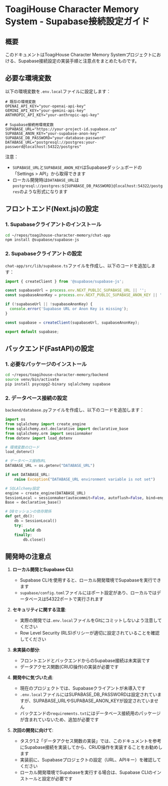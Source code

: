 # ToagiHouse Character Memory System - Supabase接続設定ガイド

## 概要

このドキュメントはToagiHouse Character Memory Systemプロジェクトにおける、Supabase接続設定の実装手順と注意点をまとめたものです。

## 必要な環境変数

以下の環境変数を`.env.local`ファイルに設定します：

```
# 既存の環境変数
OPENAI_API_KEY="your-openai-api-key"
GEMINI_API_KEY="your-gemini-api-key"
ANTHROPIC_API_KEY="your-anthropic-api-key"

# Supabase接続用環境変数
SUPABASE_URL="https://your-project-id.supabase.co"
SUPABASE_ANON_KEY="your-supabase-anon-key"
SUPABASE_DB_PASSWORD="your-database-password"
DATABASE_URL="postgresql://postgres:your-password@localhost:54322/postgres"
```

注意：
- `SUPABASE_URL`と`SUPABASE_ANON_KEY`はSupabaseダッシュボードの「Settings > API」から取得できます
- ローカル開発時は`DATABASE_URL`は`postgresql://postgres:${SUPABASE_DB_PASSWORD}@localhost:54322/postgres`のような形式になります

## フロントエンド(Next.js)の設定

### 1. Supabaseクライアントのインストール

```bash
cd ~/repos/toagihouse-character-memory/chat-app
npm install @supabase/supabase-js
```

### 2. Supabaseクライアントの設定

`chat-app/src/lib/supabase.ts`ファイルを作成し、以下のコードを追加します：

```typescript
import { createClient } from '@supabase/supabase-js';

const supabaseUrl = process.env.NEXT_PUBLIC_SUPABASE_URL || '';
const supabaseAnonKey = process.env.NEXT_PUBLIC_SUPABASE_ANON_KEY || '';

if (!supabaseUrl || !supabaseAnonKey) {
  console.error('Supabase URL or Anon Key is missing');
}

const supabase = createClient(supabaseUrl, supabaseAnonKey);

export default supabase;
```

## バックエンド(FastAPI)の設定

### 1. 必要なパッケージのインストール

```bash
cd ~/repos/toagihouse-character-memory/backend
source venv/bin/activate
pip install psycopg2-binary sqlalchemy supabase
```

### 2. データベース接続の設定

`backend/database.py`ファイルを作成し、以下のコードを追加します：

```python
import os
from sqlalchemy import create_engine
from sqlalchemy.ext.declarative import declarative_base
from sqlalchemy.orm import sessionmaker
from dotenv import load_dotenv

# 環境変数のロード
load_dotenv()

# データベース接続URL
DATABASE_URL = os.getenv("DATABASE_URL")

if not DATABASE_URL:
    raise Exception("DATABASE_URL environment variable is not set")

# SQLAlchemy設定
engine = create_engine(DATABASE_URL)
SessionLocal = sessionmaker(autocommit=False, autoflush=False, bind=engine)
Base = declarative_base()

# DBセッションの依存関係
def get_db():
    db = SessionLocal()
    try:
        yield db
    finally:
        db.close()
```

## 開発時の注意点

1. **ローカル開発とSupabase CLI**:
   - Supabase CLIを使用すると、ローカル開発環境でSupabaseを実行できます
   - `supabase/config.toml`ファイルにはポート設定があり、ローカルではデータベースは54322ポートで実行されます

2. **セキュリティに関する注意**:
   - 実際の開発では`.env.local`ファイルをGitにコミットしないよう注意してください
   - Row Level Security (RLS)ポリシーが適切に設定されていることを確認してください

3. **未実装の部分**:
   - フロントエンドとバックエンドからのSupabase接続は未実装です
   - データアクセス関数(CRUD操作)の実装が必要です

4. **開発中に気づいた点**:
   - 現在のプロジェクトでは、Supabaseクライアントが未導入です
   - `.env.local`ファイルにはSUPABASE_DB_PASSWORDは設定されていますが、SUPABASE_URLやSUPABASE_ANON_KEYが設定されていません
   - バックエンドの`requirements.txt`にはデータベース接続用のパッケージが含まれていないため、追加が必要です

5. **次回の開発に向けて**:
   - タスク1.2「データアクセス関数の実装」では、このドキュメントを参考にSupabase接続を実装してから、CRUD操作を実装することをお勧めします
   - 実装前に、Supabaseプロジェクトの設定（URL、APIキー）を確認してください
   - ローカル開発環境でSupabaseを実行する場合は、Supabase CLIのインストールと設定が必要です
